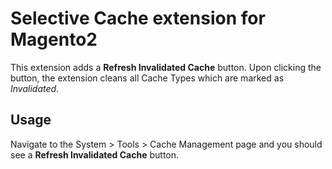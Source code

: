 # Selective Cache extension for Magento2

This extension adds a **Refresh Invalidated Cache** button. Upon clicking the button, the extension cleans all Cache Types which are marked as *Invalidated*.

## Usage

Navigate to the System > Tools > Cache Management page and you should see a **Refresh Invalidated Cache** button.


